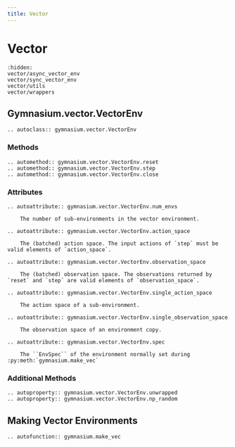 ```yaml
---
title: Vector
---
```


# Vector

```{toctree}
:hidden:
vector/async_vector_env
vector/sync_vector_env
vector/utils
vector/wrappers
```

## Gymnasium.vector.VectorEnv

```{eval-rst}
.. autoclass:: gymnasium.vector.VectorEnv
```

### Methods

```{eval-rst}
.. automethod:: gymnasium.vector.VectorEnv.reset
.. automethod:: gymnasium.vector.VectorEnv.step
.. automethod:: gymnasium.vector.VectorEnv.close
```

### Attributes

```{eval-rst}
.. autoattribute:: gymnasium.vector.VectorEnv.num_envs

    The number of sub-environments in the vector environment.

.. autoattribute:: gymnasium.vector.VectorEnv.action_space

    The (batched) action space. The input actions of `step` must be valid elements of `action_space`.

.. autoattribute:: gymnasium.vector.VectorEnv.observation_space

    The (batched) observation space. The observations returned by `reset` and `step` are valid elements of `observation_space`.

.. autoattribute:: gymnasium.vector.VectorEnv.single_action_space

    The action space of a sub-environment.

.. autoattribute:: gymnasium.vector.VectorEnv.single_observation_space

    The observation space of an environment copy.

.. autoattribute:: gymnasium.vector.VectorEnv.spec

    The ``EnvSpec`` of the environment normally set during :py:meth:`gymnasium.make_vec`
```

### Additional Methods

```{eval-rst}
.. autoproperty:: gymnasium.vector.VectorEnv.unwrapped
.. autoproperty:: gymnasium.vector.VectorEnv.np_random
```

## Making Vector Environments

```{eval-rst}
.. autofunction:: gymnasium.make_vec
```

